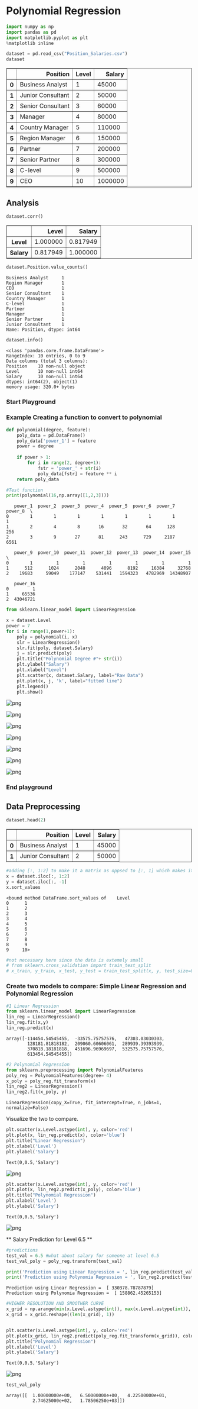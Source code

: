 
# Polynomial Regression


```python
import numpy as np
import pandas as pd
import matplotlib.pyplot as plt
%matplotlib inline
```


```python
dataset = pd.read_csv("Position_Salaries.csv")
dataset
```




<div>
<style>
    .dataframe thead tr:only-child th {
        text-align: right;
    }

    .dataframe thead th {
        text-align: left;
    }

    .dataframe tbody tr th {
        vertical-align: top;
    }
</style>
<table border="1" class="dataframe">
  <thead>
    <tr style="text-align: right;">
      <th></th>
      <th>Position</th>
      <th>Level</th>
      <th>Salary</th>
    </tr>
  </thead>
  <tbody>
    <tr>
      <th>0</th>
      <td>Business Analyst</td>
      <td>1</td>
      <td>45000</td>
    </tr>
    <tr>
      <th>1</th>
      <td>Junior Consultant</td>
      <td>2</td>
      <td>50000</td>
    </tr>
    <tr>
      <th>2</th>
      <td>Senior Consultant</td>
      <td>3</td>
      <td>60000</td>
    </tr>
    <tr>
      <th>3</th>
      <td>Manager</td>
      <td>4</td>
      <td>80000</td>
    </tr>
    <tr>
      <th>4</th>
      <td>Country Manager</td>
      <td>5</td>
      <td>110000</td>
    </tr>
    <tr>
      <th>5</th>
      <td>Region Manager</td>
      <td>6</td>
      <td>150000</td>
    </tr>
    <tr>
      <th>6</th>
      <td>Partner</td>
      <td>7</td>
      <td>200000</td>
    </tr>
    <tr>
      <th>7</th>
      <td>Senior Partner</td>
      <td>8</td>
      <td>300000</td>
    </tr>
    <tr>
      <th>8</th>
      <td>C-level</td>
      <td>9</td>
      <td>500000</td>
    </tr>
    <tr>
      <th>9</th>
      <td>CEO</td>
      <td>10</td>
      <td>1000000</td>
    </tr>
  </tbody>
</table>
</div>



## Analysis 


```python
dataset.corr()
```




<div>
<style>
    .dataframe thead tr:only-child th {
        text-align: right;
    }

    .dataframe thead th {
        text-align: left;
    }

    .dataframe tbody tr th {
        vertical-align: top;
    }
</style>
<table border="1" class="dataframe">
  <thead>
    <tr style="text-align: right;">
      <th></th>
      <th>Level</th>
      <th>Salary</th>
    </tr>
  </thead>
  <tbody>
    <tr>
      <th>Level</th>
      <td>1.000000</td>
      <td>0.817949</td>
    </tr>
    <tr>
      <th>Salary</th>
      <td>0.817949</td>
      <td>1.000000</td>
    </tr>
  </tbody>
</table>
</div>




```python
dataset.Position.value_counts()
```




    Business Analyst     1
    Region Manager       1
    CEO                  1
    Senior Consultant    1
    Country Manager      1
    C-level              1
    Partner              1
    Manager              1
    Senior Partner       1
    Junior Consultant    1
    Name: Position, dtype: int64




```python
dataset.info()
```

    <class 'pandas.core.frame.DataFrame'>
    RangeIndex: 10 entries, 0 to 9
    Data columns (total 3 columns):
    Position    10 non-null object
    Level       10 non-null int64
    Salary      10 non-null int64
    dtypes: int64(2), object(1)
    memory usage: 320.0+ bytes


<div class="alert alert-block alert-info">
<h3> Start Playground </h3>
</div>

### Example Creating a function to convert to polynomial


```python
def polynomial(degree, feature):
    poly_data = pd.DataFrame()
    poly_data['power_1'] = feature
    power = degree
    
    if power > 1:
        for i in range(2, degree+1):
            fstr = 'power_' + str(i)
            poly_data[fstr] = feature ** i
    return poly_data
```


```python
#Test function
print(polynomial(16,np.array([1,2,3])))
```

       power_1  power_2  power_3  power_4  power_5  power_6  power_7  power_8  \
    0        1        1        1        1        1        1        1        1   
    1        2        4        8       16       32       64      128      256   
    2        3        9       27       81      243      729     2187     6561   
    
       power_9  power_10  power_11  power_12  power_13  power_14  power_15  \
    0        1         1         1         1         1         1         1   
    1      512      1024      2048      4096      8192     16384     32768   
    2    19683     59049    177147    531441   1594323   4782969  14348907   
    
       power_16  
    0         1  
    1     65536  
    2  43046721  



```python
from sklearn.linear_model import LinearRegression
```


```python
x = dataset.Level
power = 7
for i in range(1,power+1):
    poly = polynomial(i, x)
    slr = LinearRegression()
    slr.fit(poly, dataset.Salary)
    j = slr.predict(poly)
    plt.title("Polynomial Degree #"+ str(i))
    plt.ylabel("Salary")
    plt.xlabel("Level")
    plt.scatter(x, dataset.Salary, label="Raw Data")
    plt.plot(x, j, 'k', label="fitted line")
    plt.legend()
    plt.show()
```


![png](/img/Polynomial_Regression_files/Polynomial_Regression_12_0.png)



![png](/img/Polynomial_Regression_files/Polynomial_Regression_12_1.png)



![png](/img/Polynomial_Regression_files/Polynomial_Regression_12_2.png)



![png](/img/Polynomial_Regression_files/Polynomial_Regression_12_3.png)



![png](/img/Polynomial_Regression_files/Polynomial_Regression_12_4.png)



![png](/img/Polynomial_Regression_files/Polynomial_Regression_12_5.png)



![png](Polynomial_Regression_files/Polynomial_Regression_12_6.png)


<div class="alert alert-block alert-info">
<h3> End playground </h3>
</div>


## Data Preprocessing


```python
dataset.head(2)
```




<div>
<style>
    .dataframe thead tr:only-child th {
        text-align: right;
    }

    .dataframe thead th {
        text-align: left;
    }

    .dataframe tbody tr th {
        vertical-align: top;
    }
</style>
<table border="1" class="dataframe">
  <thead>
    <tr style="text-align: right;">
      <th></th>
      <th>Position</th>
      <th>Level</th>
      <th>Salary</th>
    </tr>
  </thead>
  <tbody>
    <tr>
      <th>0</th>
      <td>Business Analyst</td>
      <td>1</td>
      <td>45000</td>
    </tr>
    <tr>
      <th>1</th>
      <td>Junior Consultant</td>
      <td>2</td>
      <td>50000</td>
    </tr>
  </tbody>
</table>
</div>




```python
#adding [:, 1:2] to make it a matrix as oppsed to [:, 1] which makes it only a vector
x = dataset.iloc[:, 1:2] 
y = dataset.iloc[:, -1]
x.sort_values
```




    <bound method DataFrame.sort_values of    Level
    0      1
    1      2
    2      3
    3      4
    4      5
    5      6
    6      7
    7      8
    8      9
    9     10>




```python
#not necessary here since the data is extemely small 
# from sklearn.cross_validation import train_test_split
# x_train, y_train, x_test, y_test = train_test_split(x, y, test_size=0.2, random_state = 0)
```

### Create two models to compare: Simple Linear Regression and Polynomial Regression


```python
#1 Linear Regression
from sklearn.linear_model import LinearRegression
lin_reg = LinearRegression()
lin_reg.fit(x,y)
lin_reg.predict(x)
```




    array([-114454.54545455,  -33575.75757576,   47303.03030303,
            128181.81818182,  209060.60606061,  289939.39393939,
            370818.18181818,  451696.96969697,  532575.75757576,
            613454.54545455])




```python
#2 Polynomial Regression
from sklearn.preprocessing import PolynomialFeatures
poly_reg = PolynomialFeatures(degree= 4)
x_poly = poly_reg.fit_transform(x)
lin_reg2 = LinearRegression()
lin_reg2.fit(x_poly, y)
```




    LinearRegression(copy_X=True, fit_intercept=True, n_jobs=1, normalize=False)



Visualize the two to compare.


```python
plt.scatter(x.Level.astype(int), y, color='red')
plt.plot(x, lin_reg.predict(x), color='blue')
plt.title("Linear Regression")
plt.xlabel('Level')
plt.ylabel('Salary')
```




    Text(0,0.5,'Salary')




![png](Polynomial_Regression_files/Polynomial_Regression_22_1.png)



```python
plt.scatter(x.Level.astype(int), y, color='red')
plt.plot(x, lin_reg2.predict(x_poly), color='blue')
plt.title("Polynomial Regression")
plt.xlabel('Level')
plt.ylabel('Salary')
```




    Text(0,0.5,'Salary')




![png](Polynomial_Regression_files/Polynomial_Regression_23_1.png)


** Salary Prediction for Level 6.5 **


```python
#predictions
test_val = 6.5 #what about salary for someone at level 6.5
test_val_poly = poly_reg.transform(test_val)

print('Prediction using Linear Regression = ', lin_reg.predict(test_val))
print('Prediction using Polynomia Regression = ', lin_reg2.predict(test_val_poly))
```

    Prediction using Linear Regression =  [ 330378.78787879]
    Prediction using Polynomia Regression =  [ 158862.45265153]



```python
#HIGHER RESOLUTION AND SMOOTHER CURVE
x_grid = np.arange(min(x.Level.astype(int)), max(x.Level.astype(int)), 0.1)
x_grid = x_grid.reshape((len(x_grid), 1))


plt.scatter(x.Level.astype(int), y, color='red')
plt.plot(x_grid, lin_reg2.predict(poly_reg.fit_transform(x_grid)), color='blue')
plt.title("Polynomial Regression")
plt.xlabel('Level')
plt.ylabel('Salary')
```




    Text(0,0.5,'Salary')




![png](/Polynomial_Regression_files/Polynomial_Regression_26_1.png)



```python
test_val_poly
```



    array([[  1.00000000e+00,   6.50000000e+00,   4.22500000e+01,
              2.74625000e+02,   1.78506250e+03]])


